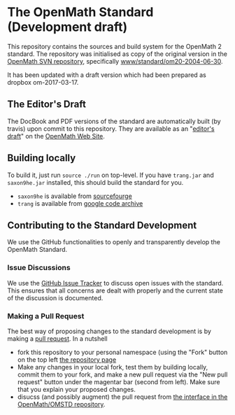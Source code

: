 # The OpenMath Standard (Development draft)

This repository contains the sources and build system for the OpenMath 2 standard. The
repository was initialised as copy of the original version in the
[OpenMath SVN repository](https://github.com/OpenMath/OMSVN), specifically 
[www/standard/om20-2004-06-30](https://github.com/OpenMath/OMSVN/tree/master/www/standard/om20-2004-06-30).

It has been updated with a draft version which had been prepared as dropbox om-2017-03-17.

## The Editor's Draft

The DocBook and PDF versions of the standard are automatically built (by travis) upon commit to this repository. They are available as an "[editor's draft](https://openmath.github.io/standard/om20-editors-draft/)" on the [OpenMath Web Site](http://openmath.github.io). 

## Building locally 

To build it, just run `source ./run` on top-level. If you have `trang.jar` and
`saxon9he.jar` installed, this should build the standard for you.

* `saxon9he` is available from [sourcefourge](http://saxon.sourceforge.net/)
 * `trang` is available from [google code archive](https://code.google.com/archive/p/jing-trang/downloads)

## Contributing to the Standard Development 

We use the GitHub functionalities to openly and transparently develop the OpenMath Standard. 

### Issue Discussions

We use the [GitHub Issue Tracker](http://github.com/OpenMath/OMSTC/issues) to discuss open issues with the standard. This ensures that all concerns are dealt with properly and the current state of the discussion is documented. 

### Making a Pull Request

The best way of proposing changes to the standard development is by making a [pull request](https://gist.github.com/Chaser324/ce0505fbed06b947d962). In a nutshell 
* fork this repository to your personal namespace (using the "Fork" button on the top left [the repository page](https://github.com/OpenMath/OMSTD/)
* Make any changes in your local fork, test them by building locally, commit them to your fork, and make a new pull request via the "New pull request" button under the magentar bar (second from left). Make sure that you explain your proposed changes. 
* disucss (and possibly augment) the pull request from [the interface in the OpenMath/OMSTD repository](https://github.com/OpenMath/OMSTD/pulls).
